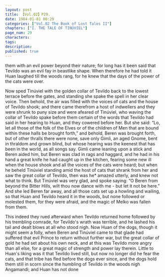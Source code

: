 ```yaml
---
layout: post
title: 【Vol.02】P29.
date: 1984-01-01 00:29
categories: ["Vol.02 The Book of Lost Tales II"]
chapters: ["I. THE TALE OF TINÚVIEL"]
page_num: 29
characters: 
tags: 
description: 
published: true
---
```


<p style="text-indent: 0;">
them with an evil power beyond their nature; for long has it been said that Tevildo was an evil fay in beastlike shape. When therefore he had told it Huan laughed till the woods rang, for he knew that the days of the power of the cats were over.
</p>

Now sped Tinúviel with the golden collar of Tevildo back to the lowest terrace before the gates, and standing she spake the spell in her clear voice. Then behold, the air was filled with the voices of cats and the house of Tevildo shook; and there came therefrom a host of indwellers and they were shrunk to puny size and were afeared of Tinúviel, who waving the collar of Tevildo spake before them certain of the words that Tevildo had said in her hearing to Huan, and they cowered before her. But she said: “Lo, let all those of the folk of the Elves or of the children of Men that are bound within these halls be brought forth,” and behold, Beren was brought forth, but of other thralls there were none, save only Gimli, an aged Gnome, bent in thraldom and grown blind, but whose hearing was the keenest that has been in the world, as all songs say. Gimli came leaning upon a stick and Beren aided him, but Beren was clad in rags and haggard, and he had in his hand a great knife he had caught up in the kitchen, fearing some new ill when the house shook and all the voices of the cats were heard; but when he beheld Tinúviel standing amid the host of cats that shrank from her and saw the great collar of Tevildo, then was he\* amazed utterly, and knew not what to think. But Tinúviel was very glad, and spoke saying: “O Beren from beyond the Bitter Hills, wilt thou now dance with me - but let it not be here.” And she led Beren far away, and all those cats set up a howling and wailing, so that Huan and Tevildo heard it in the woods, but none followed or molested them, for they were afraid, and the magic of Melko was fallen from them.

This indeed they rued afterward when Tevildo returned home followed by his trembling comrade, for Tevildo's wrath was terrible, and he lashed his tail and dealt blows at all who stood nigh. Now Huan of the dogs, though it might seem a folly, when Beren and Tinúviel came to that glade had suffered that evil Prince to return without further war, but the great collar of gold he had set about his own neck, and at this was Tevildo more angry than all else, for a great magic of strength and power lay therein. Little to Huan's liking was it that Tevildo lived still, but now no longer did he fear the cats, and that tribe has fled before the dogs ever since, and the dogs hold them still in scorn since the humbling of Tevildo in the woods nigh Angamandi; and Huan has not done

